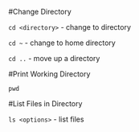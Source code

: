 #Change Directory

```cd <directory>``` - change to directory

```cd ~``` - change to home directory

```cd ..``` - move up a directory

#Print Working Directory

```pwd```

#List Files in Directory

```ls <options>``` - list files

